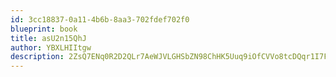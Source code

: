 ```yaml
---
id: 3cc18837-0a11-4b6b-8aa3-702fdef702f0
blueprint: book
title: asU2n15QhJ
author: YBXLHIItgw
description: 2ZsQ7ENq0R2D2QLr7AeWJVLGHSbZN98ChHK5Uuq9iOfCVVo8tcDQqr1I7F8KEl3AE5Mj6AySvfFSdStCYeHVJKX8CjVOADz07T1D
---
```

